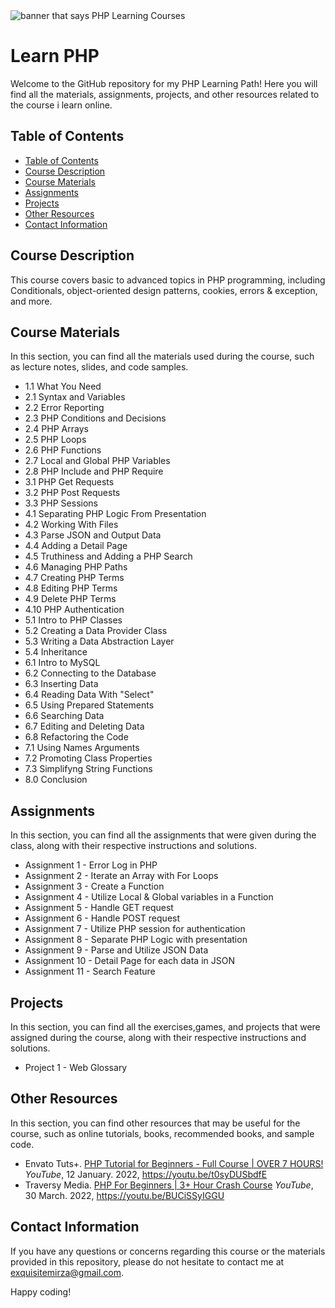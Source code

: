 <img src="https://raw.githubusercontent.com/MirzaHilmi/Learn-PHP/master/docs/header-image.png" alt="banner that says PHP Learning Courses">

# Learn PHP

Welcome to the GitHub repository for my PHP Learning Path! Here you will find all the materials, assignments, projects, and other resources related to the course i learn online.

## Table of Contents

- [Table of Contents](#table-of-contents)
- [Course Description](#course-description)
- [Course Materials](#course-materials)
- [Assignments](#assignments)
- [Projects](#projects)
- [Other Resources](#other-resources)
- [Contact Information](#contact-information)

## Course Description

This course covers basic to advanced topics in PHP programming, including Conditionals, object-oriented design patterns, cookies, errors & exception, and more.

## Course Materials 

In this section, you can find all the materials used during the course, such as lecture notes, slides, and code samples.

* 1.1 What You Need
* 2.1 Syntax and Variables
* 2.2 Error Reporting
* 2.3 PHP Conditions and Decisions
* 2.4 PHP Arrays
* 2.5 PHP Loops
* 2.6 PHP Functions
* 2.7 Local and Global PHP Variables
* 2.8 PHP Include and PHP Require
* 3.1 PHP Get Requests
* 3.2 PHP Post Requests
* 3.3 PHP Sessions
* 4.1 Separating PHP Logic From Presentation
* 4.2 Working With Files
* 4.3 Parse JSON and Output Data
* 4.4 Adding a Detail Page
* 4.5 Truthiness and Adding a PHP Search
* 4.6 Managing PHP Paths
* 4.7 Creating PHP Terms
* 4.8 Editing PHP Terms
* 4.9 Delete PHP Terms
* 4.10 PHP Authentication
* 5.1 Intro to PHP Classes
* 5.2 Creating a Data Provider Class
* 5.3 Writing a Data Abstraction Layer
* 5.4 Inheritance
* 6.1 Intro to MySQL
* 6.2 Connecting to the Database
* 6.3 Inserting Data
* 6.4 Reading Data With "Select"
* 6.5 Using Prepared Statements
* 6.6 Searching Data
* 6.7 Editing and Deleting Data
* 6.8 Refactoring the Code
* 7.1 Using Names Arguments
* 7.2 Promoting Class Properties
* 7.3 Simplifyng String Functions
* 8.0 Conclusion

## Assignments

In this section, you can find all the assignments that were given during the class, along with their respective instructions and solutions.

* Assignment 1 - Error Log in PHP
* Assignment 2 - Iterate an Array with For Loops
* Assignment 3 - Create a Function
* Assignment 4 - Utilize Local & Global variables in a Function
* Assignment 5 - Handle GET request
* Assignment 6 - Handle POST request
* Assignment 7 - Utilize PHP session for authentication
* Assignment 8 - Separate PHP Logic with presentation
* Assignment 9 - Parse and Utilize JSON Data
* Assignment 10 - Detail Page for each data in JSON
* Assignment 11 - Search Feature 

## Projects

In this section, you can find all the exercises,games, and projects that were assigned during the course, along with their respective instructions and solutions.

* Project 1 - Web Glossary

## Other Resources

In this section, you can find other resources that may be useful for the course, such as online tutorials, books, recommended books, and sample code.

* Envato Tuts+. [PHP Tutorial for Beginners - Full Course | OVER 7 HOURS!][yt-link-1] *YouTube*, 12 January. 2022, https://youtu.be/t0syDUSbdfE
* Traversy Media. [PHP For Beginners | 3+ Hour Crash Course][yt-link-2] *YouTube*, 30 March. 2022, https://youtu.be/BUCiSSyIGGU

## Contact Information

If you have any questions or concerns regarding this course or the materials provided in this repository, please do not hesitate to contact me at [exquisitemirza@gmail.com][email-me].

Happy coding!

[email-me]: mailto:exquisitemirza@gmail.com
[yt-link-1]: https://youtu.be/t0syDUSbdfE
[yt-link-2]: https://youtu.be/BUCiSSyIGGU
